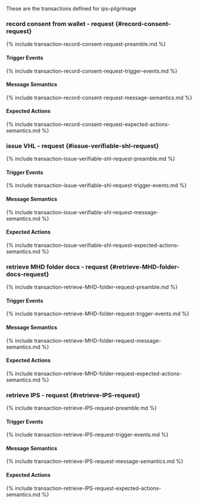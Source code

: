 These are the transactions defined for ips-pilgrimage


###  record consent from wallet - request {#record-consent-request}

{% include transaction-record-consent-request-preamble.md %}
#### Trigger Events
{% include transaction-record-consent-request-trigger-events.md %}
#### Message Semantics
{% include transaction-record-consent-request-message-semantics.md %}
#### Expected Actions
{% include transaction-record-consent-request-expected-actions-semantics.md %}



###  issue VHL - request {#issue-verifiable-shl-request}

{% include transaction-issue-verifiable-shl-request-preamble.md %}
#### Trigger Events
{% include transaction-issue-verifiable-shl-request-trigger-events.md %}
#### Message Semantics
{% include transaction-issue-verifiable-shl-request-message-semantics.md %}
#### Expected Actions
{% include transaction-issue-verifiable-shl-request-expected-actions-semantics.md %}


###  retrieve MHD folder docs - request {#retrieve-MHD-folder-docs-request}

{% include transaction-retrieve-MHD-folder-request-preamble.md %}
#### Trigger Events
{% include transaction-retrieve-MHD-folder-request-trigger-events.md %}
#### Message Semantics
{% include transaction-retrieve-MHD-folder-request-message-semantics.md %}
#### Expected Actions
{% include transaction-retrieve-MHD-folder-request-expected-actions-semantics.md %}

###  retrieve IPS - request {#retrieve-IPS-request}

{% include transaction-retrieve-IPS-request-preamble.md %}
#### Trigger Events
{% include transaction-retrieve-IPS-request-trigger-events.md %}
#### Message Semantics
{% include transaction-retrieve-IPS-request-message-semantics.md %}
#### Expected Actions
{% include transaction-retrieve-IPS-request-expected-actions-semantics.md %}